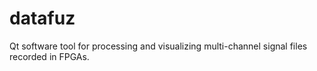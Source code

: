 # datafuz
Qt software tool for processing and visualizing multi-channel signal files recorded in FPGAs.
